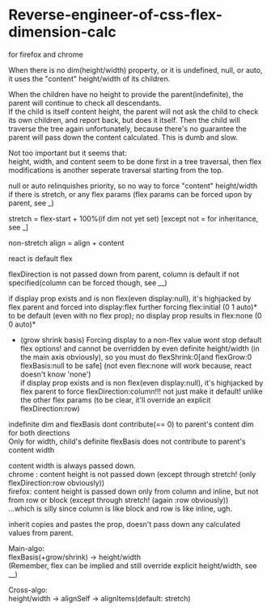 # Reverse-engineer-of-css-flex-dimension-calc
for firefox and chrome

When there is no dim(height/width) property, or it is undefined, null, or auto, it uses the "content" height/width of its children.

When the children have no height to provide the parent(indefinite), the parent will continue to check all descendants.  
If the child is itself content height, the parent will not ask the child to check its own children, and report back, but does it itself. Then the child will traverse the tree again unfortunately, because there's no guarantee the parent will pass down the content calculated. This is dumb and slow.

Not too important but it seems that:  
height, width, and content seem to be done first in a tree traversal, then flex modifications is another seperate traversal starting from the top.

null or auto relinquishes priority, so no way to force "content" height/width if there is stretch, or any flex params (flex params can be forced upon by parent, see _)

stretch = flex-start + 100%(if dim not yet set) [except not = for inheritance, see _]

non-stretch align = align + content

react is default flex

flexDirection is not passed down from parent, column is default if not specified(column can be forced though, see __)

if display prop exists and is non flex(even display:null), it's highjacked by flex parent and forced into display:flex further forcing flex:initial (0 1 auto)* to be default (even with no flex prop); no display prop results in flex:none (0 0 auto)*
 * (grow shrink basis)
Forcing display to a non-flex value wont stop default flex options! and cannot be overridden by even definite height/width (in the main axis obviously), so you must do flexShrink:0[and flexGrow:0 flexBasis:null to be safe] (not even flex:none will work because, react doesn't know 'none')  
if display prop exists and is non flex(even display:null), it's highjacked by flex parent to force flexDirection:column!!! not just make it default! unlike the other flex params (to be clear, it'll override an explicit flexDirection:row)

indefinite dim and flexBasis dont contribute(== 0) to parent's content dim for both directions  
Only for width, child's definite flexBasis does not contribute to parent's content width

content width is always passed down.  
chrome : content height is not passed down (except through stretch! (only flexDirection:row obviously))  
firefox: content height is passed down only from column and inline, but not from row or block (except through stretch! (again :row obviously))  
...which is silly since column is like block and row is like inline, ugh.

inherit copies and pastes the prop, doesn't pass down any calculated values from parent.

Main-algo:  
flexBasis(+grow/shrink) -> height/width  
(Remember, flex can be implied and still override explicit height/width, see __)

Cross-algo:  
height/width -> alignSelf -> alignItems(default: stretch)
